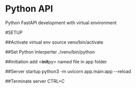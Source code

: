 # Python API

Python FastAPI development with virtual environment

#SETUP

##Activate virtual env
source venv/bin/activate

##Set Python Interperter
./venv/bin/python

##initiation
add <**init**py> named file in app folder

##Server startup
python3 -m uvicorn app.main:app --reload

##Terminate server
CTRL+C
